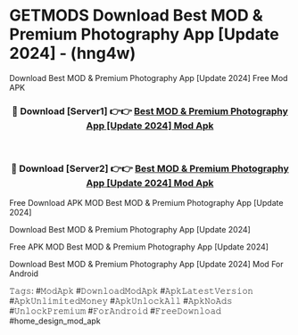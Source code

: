 # GETMODS Download Best MOD & Premium Photography App [Update 2024] - (hng4w)
Download Best MOD & Premium Photography App [Update 2024] Free Mod APK

<div align="center">
<h3>🔴 Download [Server1] 👉👉 <a href="https://apk-comot.site?title=Best_MOD_&_Premium_Photography_App_[Update_2024]">Best MOD & Premium Photography App [Update 2024] Mod Apk</a></h3><br>

<h3>🔴 Download [Server2] 👉👉 <a href="https://apk-comot.site?title=Best_MOD_&_Premium_Photography_App_[Update_2024]">Best MOD & Premium Photography App [Update 2024] Mod Apk</a></h3>
</div>


Free Download APK MOD Best MOD & Premium Photography App [Update 2024]

Download Best MOD & Premium Photography App [Update 2024] 

Free APK MOD Best MOD & Premium Photography App [Update 2024] 

Download Best MOD & Premium Photography App [Update 2024] Mod For Android

𝚃𝚊𝚐𝚜: #𝙼𝚘𝚍𝙰𝚙𝚔 #𝙳𝚘𝚠𝚗𝚕𝚘𝚊𝚍𝙼𝚘𝚍𝙰𝚙𝚔 #𝙰𝚙𝚔𝙻𝚊𝚝𝚎𝚜𝚝𝚅𝚎𝚛𝚜𝚒𝚘𝚗 #𝙰𝚙𝚔𝚄𝚗𝚕𝚒𝚖𝚒𝚝𝚎𝚍𝙼𝚘𝚗𝚎𝚢 #𝙰𝚙𝚔𝚄𝚗𝚕𝚘𝚌𝚔𝙰𝚕𝚕 #𝙰𝚙𝚔𝙽𝚘𝙰𝚍𝚜 #𝚄𝚗𝚕𝚘𝚌𝚔𝙿𝚛𝚎𝚖𝚒𝚞𝚖 #𝙵𝚘𝚛𝙰𝚗𝚍𝚛𝚘𝚒𝚍 #𝙵𝚛𝚎𝚎𝙳𝚘𝚠𝚗𝚕𝚘𝚊𝚍 #home_design_mod_apk